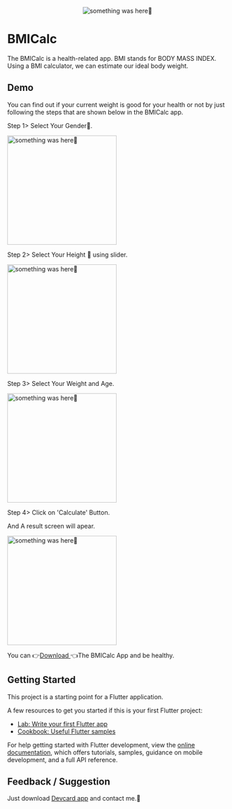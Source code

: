 <p align="center">
    <img src="https://user-images.githubusercontent.com/115228605/204232738-3db10abc-eac1-4049-a0a8-45d699623a72.png" alt="something was here🤔">
</p>

# BMICalc

The BMICalc is a health-related app. BMI stands for BODY MASS INDEX. Using a BMI calculator, we can estimate our ideal body weight.

## Demo

You can find out if your current weight is good for your health or not by just following the steps that are shown below in the BMICalc app.

Step 1> Select Your Gender🚻.

<p> 
    <img width="250" src="https://user-images.githubusercontent.com/115228605/204234008-2291da0e-ed3c-43b8-9e86-522f6627e4f4.gif" alt="something was here🤔">
</p>



Step 2> Select Your Height 📏  using slider.

<p> 
    <img width="250" src="https://user-images.githubusercontent.com/115228605/204234370-242051e1-4647-4fb9-811b-dc19d1647b60.gif" alt="something was here🤔">
</p>



Step 3> Select Your Weight and Age.

<p> 
    <img width="250" src="https://user-images.githubusercontent.com/115228605/204235142-e66904f5-dce6-4c99-9933-0e01eaba6a96.gif" alt="something was here🤔">
</p>

Step 4> Click on 'Calculate' Button.

And A result screen will apear.

<p> 
    <img width="250" src="https://user-images.githubusercontent.com/115228605/204235967-1ce25ccd-12b5-48fd-9b75-83873f8eb37c.jpeg" alt="something was here🤔">
</p>



You can 
👉[Download ](https://github.com/Priyank-Bhagat/bmi_calculator/raw/master/test/build/bmiCalc.apk)👈The BMICalc App and be healthy.

## Getting Started

This project is a starting point for a Flutter application.

A few resources to get you started if this is your first Flutter project:

- [Lab: Write your first Flutter app](https://docs.flutter.dev/get-started/codelab)
- [Cookbook: Useful Flutter samples](https://docs.flutter.dev/cookbook)

For help getting started with Flutter development, view the
[online documentation](https://docs.flutter.dev/), which offers tutorials,
samples, guidance on mobile development, and a full API reference.



## Feedback / Suggestion
Just download [Devcard app](https://github.com/Priyank-Bhagat/dev_card) and contact me.🤗
